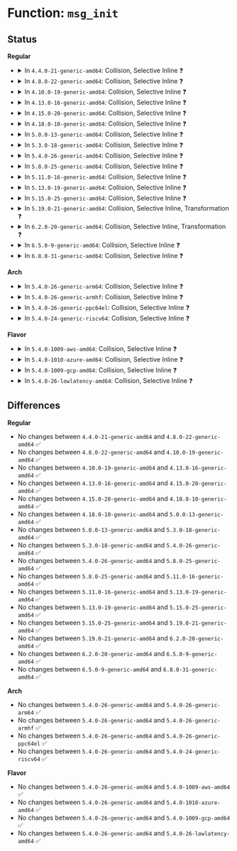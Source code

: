 # Function: <code>msg_init</code>

## Status
<b>Regular</b>
<ul>
<li>
<details>
<summary>In <code>4.4.0-21-generic-amd64</code>: Collision, Selective Inline ❓</summary>

```c
void msg_init(struct uffd_msg * msg)
```

```json
{
  "name": "msg_init",
  "collision_type": "Static-Global Collision",
  "inline_type": "Selective",
  "funcs": [
    {
      "addr": 18446744071581314245,
      "name": "msg_init",
      "external": false,
      "loc": "fs/userfaultfd.c:145",
      "file": "fs/userfaultfd.c",
      "inline": "declared, inlined",
      "caller_inline": [
        "fs/userfaultfd.c:handle_userfault"
      ],
      "caller_func": []
    },
    {
      "addr": 18446744071595195651,
      "name": "msg_init",
      "external": true,
      "loc": "ipc/msg.c:1067",
      "file": "ipc/msg.c",
      "inline": "seen, unknown",
      "caller_inline": [],
      "caller_func": [
        "ipc/util.c:ipc_init"
      ]
    }
  ],
  "symbols": [
    {
      "addr": 18446744071595195651,
      "name": "msg_init",
      "section": ".init.text",
      "bind": "STB_GLOBAL",
      "size": 99
    }
  ]
}
```
</details>
</li>
<li>
<details>
<summary>In <code>4.8.0-22-generic-amd64</code>: Collision, Selective Inline ❓</summary>

```c
void msg_init(struct uffd_msg * msg)
```

```json
{
  "name": "msg_init",
  "collision_type": "Static-Global Collision",
  "inline_type": "Selective",
  "funcs": [
    {
      "addr": 18446744071581481078,
      "name": "msg_init",
      "external": false,
      "loc": "fs/userfaultfd.c:145",
      "file": "fs/userfaultfd.c",
      "inline": "declared, inlined",
      "caller_inline": [
        "fs/userfaultfd.c:handle_userfault"
      ],
      "caller_func": []
    },
    {
      "addr": 18446744071595370754,
      "name": "msg_init",
      "external": true,
      "loc": "ipc/msg.c:1067",
      "file": "ipc/msg.c",
      "inline": "seen, unknown",
      "caller_inline": [],
      "caller_func": [
        "ipc/util.c:ipc_init"
      ]
    }
  ],
  "symbols": [
    {
      "addr": 18446744071595370754,
      "name": "msg_init",
      "section": ".init.text",
      "bind": "STB_GLOBAL",
      "size": 99
    }
  ]
}
```
</details>
</li>
<li>
<details>
<summary>In <code>4.10.0-19-generic-amd64</code>: Collision, Selective Inline ❓</summary>

```c
void msg_init(struct uffd_msg * msg)
```

```json
{
  "name": "msg_init",
  "collision_type": "Static-Global Collision",
  "inline_type": "Selective",
  "funcs": [
    {
      "addr": 18446744071581561745,
      "name": "msg_init",
      "external": false,
      "loc": "fs/userfaultfd.c:152",
      "file": "fs/userfaultfd.c",
      "inline": "declared, inlined",
      "caller_inline": [
        "fs/userfaultfd.c:handle_userfault"
      ],
      "caller_func": []
    },
    {
      "addr": 18446744071595619100,
      "name": "msg_init",
      "external": true,
      "loc": "ipc/msg.c:1060",
      "file": "ipc/msg.c",
      "inline": "seen, unknown",
      "caller_inline": [],
      "caller_func": [
        "ipc/util.c:ipc_init"
      ]
    }
  ],
  "symbols": [
    {
      "addr": 18446744071595619100,
      "name": "msg_init",
      "section": ".init.text",
      "bind": "STB_GLOBAL",
      "size": 99
    }
  ]
}
```
</details>
</li>
<li>
<details>
<summary>In <code>4.13.0-16-generic-amd64</code>: Collision, Selective Inline ❓</summary>

```c
void msg_init(struct uffd_msg * msg)
```

```json
{
  "name": "msg_init",
  "collision_type": "Static-Global Collision",
  "inline_type": "Selective",
  "funcs": [
    {
      "addr": 18446744071581619811,
      "name": "msg_init",
      "external": false,
      "loc": "fs/userfaultfd.c:172",
      "file": "fs/userfaultfd.c",
      "inline": "declared, inlined",
      "caller_inline": [
        "fs/userfaultfd.c:userfaultfd_unmap_complete",
        "fs/userfaultfd.c:userfaultfd_remove",
        "fs/userfaultfd.c:mremap_userfaultfd_complete",
        "fs/userfaultfd.c:dup_userfaultfd_complete",
        "fs/userfaultfd.c:handle_userfault"
      ],
      "caller_func": []
    },
    {
      "addr": 18446744071596549606,
      "name": "msg_init",
      "external": true,
      "loc": "ipc/msg.c:1061",
      "file": "ipc/msg.c",
      "inline": "seen, unknown",
      "caller_inline": [],
      "caller_func": [
        "ipc/util.c:ipc_init"
      ]
    }
  ],
  "symbols": [
    {
      "addr": 18446744071596549606,
      "name": "msg_init",
      "section": ".init.text",
      "bind": "STB_GLOBAL",
      "size": 101
    }
  ]
}
```
</details>
</li>
<li>
<details>
<summary>In <code>4.15.0-20-generic-amd64</code>: Collision, Selective Inline ❓</summary>

```c
void msg_init(struct uffd_msg * msg)
```

```json
{
  "name": "msg_init",
  "collision_type": "Static-Global Collision",
  "inline_type": "Selective",
  "funcs": [
    {
      "addr": 18446744071581764467,
      "name": "msg_init",
      "external": false,
      "loc": "fs/userfaultfd.c:169",
      "file": "fs/userfaultfd.c",
      "inline": "declared, inlined",
      "caller_inline": [
        "fs/userfaultfd.c:userfaultfd_unmap_complete",
        "fs/userfaultfd.c:userfaultfd_remove",
        "fs/userfaultfd.c:mremap_userfaultfd_complete",
        "fs/userfaultfd.c:dup_userfaultfd_complete",
        "fs/userfaultfd.c:handle_userfault"
      ],
      "caller_func": []
    },
    {
      "addr": 18446744071602877051,
      "name": "msg_init",
      "external": true,
      "loc": "ipc/msg.c:1207",
      "file": "ipc/msg.c",
      "inline": "seen, unknown",
      "caller_inline": [],
      "caller_func": [
        "ipc/util.c:ipc_init"
      ]
    }
  ],
  "symbols": [
    {
      "addr": 18446744071602877051,
      "name": "msg_init",
      "section": ".init.text",
      "bind": "STB_GLOBAL",
      "size": 107
    }
  ]
}
```
</details>
</li>
<li>
<details>
<summary>In <code>4.18.0-10-generic-amd64</code>: Collision, Selective Inline ❓</summary>

```c
void msg_init(struct uffd_msg * msg)
```

```json
{
  "name": "msg_init",
  "collision_type": "Static-Global Collision",
  "inline_type": "Selective",
  "funcs": [
    {
      "addr": 18446744071581933203,
      "name": "msg_init",
      "external": false,
      "loc": "fs/userfaultfd.c:171",
      "file": "fs/userfaultfd.c",
      "inline": "declared, inlined",
      "caller_inline": [
        "fs/userfaultfd.c:userfaultfd_unmap_complete",
        "fs/userfaultfd.c:userfaultfd_remove",
        "fs/userfaultfd.c:mremap_userfaultfd_complete",
        "fs/userfaultfd.c:dup_userfaultfd_complete",
        "fs/userfaultfd.c:handle_userfault"
      ],
      "caller_func": []
    },
    {
      "addr": 18446744071603050356,
      "name": "msg_init",
      "external": true,
      "loc": "ipc/msg.c:1280",
      "file": "ipc/msg.c",
      "inline": "seen, unknown",
      "caller_inline": [],
      "caller_func": [
        "ipc/util.c:ipc_init"
      ]
    }
  ],
  "symbols": [
    {
      "addr": 18446744071603050356,
      "name": "msg_init",
      "section": ".init.text",
      "bind": "STB_GLOBAL",
      "size": 107
    }
  ]
}
```
</details>
</li>
<li>
<details>
<summary>In <code>5.0.0-13-generic-amd64</code>: Collision, Selective Inline ❓</summary>

```c
void msg_init(struct uffd_msg * msg)
```

```json
{
  "name": "msg_init",
  "collision_type": "Static-Global Collision",
  "inline_type": "Selective",
  "funcs": [
    {
      "addr": 18446744071582017619,
      "name": "msg_init",
      "external": false,
      "loc": "fs/userfaultfd.c:170",
      "file": "fs/userfaultfd.c",
      "inline": "declared, inlined",
      "caller_inline": [
        "fs/userfaultfd.c:userfaultfd_unmap_complete",
        "fs/userfaultfd.c:userfaultfd_remove",
        "fs/userfaultfd.c:mremap_userfaultfd_complete",
        "fs/userfaultfd.c:dup_userfaultfd_complete",
        "fs/userfaultfd.c:handle_userfault"
      ],
      "caller_func": []
    },
    {
      "addr": 18446744071604849635,
      "name": "msg_init",
      "external": true,
      "loc": "ipc/msg.c:1290",
      "file": "ipc/msg.c",
      "inline": "seen, unknown",
      "caller_inline": [],
      "caller_func": [
        "ipc/util.c:ipc_init"
      ]
    }
  ],
  "symbols": [
    {
      "addr": 18446744071604849635,
      "name": "msg_init",
      "section": ".init.text",
      "bind": "STB_GLOBAL",
      "size": 101
    }
  ]
}
```
</details>
</li>
<li>
<details>
<summary>In <code>5.3.0-18-generic-amd64</code>: Collision, Selective Inline ❓</summary>

```c
void msg_init(struct uffd_msg * msg)
```

```json
{
  "name": "msg_init",
  "collision_type": "Static-Global Collision",
  "inline_type": "Selective",
  "funcs": [
    {
      "addr": 18446744071582154227,
      "name": "msg_init",
      "external": false,
      "loc": "fs/userfaultfd.c:180",
      "file": "fs/userfaultfd.c",
      "inline": "declared, inlined",
      "caller_inline": [
        "fs/userfaultfd.c:userfaultfd_unmap_complete",
        "fs/userfaultfd.c:userfaultfd_remove",
        "fs/userfaultfd.c:mremap_userfaultfd_complete",
        "fs/userfaultfd.c:dup_userfaultfd_complete",
        "fs/userfaultfd.c:handle_userfault"
      ],
      "caller_func": []
    },
    {
      "addr": 18446744071604954477,
      "name": "msg_init",
      "external": true,
      "loc": "ipc/msg.c:1315",
      "file": "ipc/msg.c",
      "inline": "seen, unknown",
      "caller_inline": [],
      "caller_func": [
        "ipc/util.c:ipc_init"
      ]
    }
  ],
  "symbols": [
    {
      "addr": 18446744071604954477,
      "name": "msg_init",
      "section": ".init.text",
      "bind": "STB_GLOBAL",
      "size": 101
    }
  ]
}
```
</details>
</li>
<li>
<details>
<summary>In <code>5.4.0-26-generic-amd64</code>: Collision, Selective Inline ❓</summary>

```c
void msg_init(struct uffd_msg * msg)
```

```json
{
  "name": "msg_init",
  "collision_type": "Static-Global Collision",
  "inline_type": "Selective",
  "funcs": [
    {
      "addr": 18446744071582231507,
      "name": "msg_init",
      "external": false,
      "loc": "fs/userfaultfd.c:180",
      "file": "fs/userfaultfd.c",
      "inline": "declared, inlined",
      "caller_inline": [
        "fs/userfaultfd.c:userfaultfd_unmap_complete",
        "fs/userfaultfd.c:userfaultfd_remove",
        "fs/userfaultfd.c:mremap_userfaultfd_complete",
        "fs/userfaultfd.c:dup_userfaultfd_complete",
        "fs/userfaultfd.c:handle_userfault"
      ],
      "caller_func": []
    },
    {
      "addr": 18446744071604989990,
      "name": "msg_init",
      "external": true,
      "loc": "ipc/msg.c:1316",
      "file": "ipc/msg.c",
      "inline": "seen, unknown",
      "caller_inline": [],
      "caller_func": [
        "ipc/util.c:ipc_init"
      ]
    }
  ],
  "symbols": [
    {
      "addr": 18446744071604989990,
      "name": "msg_init",
      "section": ".init.text",
      "bind": "STB_GLOBAL",
      "size": 101
    }
  ]
}
```
</details>
</li>
<li>
<details>
<summary>In <code>5.8.0-25-generic-amd64</code>: Collision, Selective Inline ❓</summary>

```c
void msg_init(struct uffd_msg * msg)
```

```json
{
  "name": "msg_init",
  "collision_type": "Static-Global Collision",
  "inline_type": "Selective",
  "funcs": [
    {
      "addr": 18446744071582469329,
      "name": "msg_init",
      "external": false,
      "loc": "fs/userfaultfd.c:180",
      "file": "fs/userfaultfd.c",
      "inline": "declared, inlined",
      "caller_inline": [
        "fs/userfaultfd.c:userfaultfd_unmap_complete",
        "fs/userfaultfd.c:userfaultfd_remove",
        "fs/userfaultfd.c:mremap_userfaultfd_complete",
        "fs/userfaultfd.c:dup_userfaultfd_complete",
        "fs/userfaultfd.c:handle_userfault"
      ],
      "caller_func": []
    },
    {
      "addr": 18446744071609271061,
      "name": "msg_init",
      "external": true,
      "loc": "ipc/msg.c:1347",
      "file": "ipc/msg.c",
      "inline": "seen, unknown",
      "caller_inline": [],
      "caller_func": [
        "ipc/util.c:ipc_init"
      ]
    }
  ],
  "symbols": [
    {
      "addr": 18446744071609271061,
      "name": "msg_init",
      "section": ".init.text",
      "bind": "STB_GLOBAL",
      "size": 101
    }
  ]
}
```
</details>
</li>
<li>
<details>
<summary>In <code>5.11.0-16-generic-amd64</code>: Collision, Selective Inline ❓</summary>

```c
void msg_init(struct uffd_msg * msg)
```

```json
{
  "name": "msg_init",
  "collision_type": "Static-Global Collision",
  "inline_type": "Selective",
  "funcs": [
    {
      "addr": 18446744071582526369,
      "name": "msg_init",
      "external": false,
      "loc": "fs/userfaultfd.c:180",
      "file": "fs/userfaultfd.c",
      "inline": "declared, inlined",
      "caller_inline": [
        "fs/userfaultfd.c:userfaultfd_unmap_complete",
        "fs/userfaultfd.c:userfaultfd_remove",
        "fs/userfaultfd.c:mremap_userfaultfd_complete",
        "fs/userfaultfd.c:dup_userfaultfd_complete",
        "fs/userfaultfd.c:handle_userfault"
      ],
      "caller_func": []
    },
    {
      "addr": 18446744071612339938,
      "name": "msg_init",
      "external": true,
      "loc": "ipc/msg.c:1347",
      "file": "ipc/msg.c",
      "inline": "seen, unknown",
      "caller_inline": [],
      "caller_func": [
        "ipc/util.c:ipc_init"
      ]
    }
  ],
  "symbols": [
    {
      "addr": 18446744071612339938,
      "name": "msg_init",
      "section": ".init.text",
      "bind": "STB_GLOBAL",
      "size": 101
    }
  ]
}
```
</details>
</li>
<li>
<details>
<summary>In <code>5.13.0-19-generic-amd64</code>: Collision, Selective Inline ❓</summary>

```c
void msg_init(struct uffd_msg * msg)
```

```json
{
  "name": "msg_init",
  "collision_type": "Static-Global Collision",
  "inline_type": "Selective",
  "funcs": [
    {
      "addr": 18446744071582555153,
      "name": "msg_init",
      "external": false,
      "loc": "fs/userfaultfd.c:181",
      "file": "fs/userfaultfd.c",
      "inline": "declared, inlined",
      "caller_inline": [
        "fs/userfaultfd.c:userfaultfd_unmap_complete",
        "fs/userfaultfd.c:userfaultfd_remove",
        "fs/userfaultfd.c:mremap_userfaultfd_complete",
        "fs/userfaultfd.c:dup_userfaultfd_complete",
        "fs/userfaultfd.c:handle_userfault"
      ],
      "caller_func": []
    },
    {
      "addr": 18446744071614480274,
      "name": "msg_init",
      "external": true,
      "loc": "ipc/msg.c:1349",
      "file": "ipc/msg.c",
      "inline": "seen, unknown",
      "caller_inline": [],
      "caller_func": [
        "ipc/util.c:ipc_init"
      ]
    }
  ],
  "symbols": [
    {
      "addr": 18446744071614480274,
      "name": "msg_init",
      "section": ".init.text",
      "bind": "STB_GLOBAL",
      "size": 101
    }
  ]
}
```
</details>
</li>
<li>
<details>
<summary>In <code>5.15.0-25-generic-amd64</code>: Collision, Selective Inline ❓</summary>

```c
void msg_init(struct uffd_msg * msg)
```

```json
{
  "name": "msg_init",
  "collision_type": "Static-Global Collision",
  "inline_type": "Selective",
  "funcs": [
    {
      "addr": 18446744071582871281,
      "name": "msg_init",
      "external": false,
      "loc": "fs/userfaultfd.c:182",
      "file": "fs/userfaultfd.c",
      "inline": "declared, inlined",
      "caller_inline": [
        "fs/userfaultfd.c:userfaultfd_unmap_complete",
        "fs/userfaultfd.c:userfaultfd_remove",
        "fs/userfaultfd.c:mremap_userfaultfd_complete",
        "fs/userfaultfd.c:dup_userfaultfd_complete",
        "fs/userfaultfd.c:handle_userfault"
      ],
      "caller_func": []
    },
    {
      "addr": 18446744071615426532,
      "name": "msg_init",
      "external": true,
      "loc": "ipc/msg.c:1349",
      "file": "ipc/msg.c",
      "inline": "seen, unknown",
      "caller_inline": [],
      "caller_func": [
        "ipc/util.c:ipc_init"
      ]
    }
  ],
  "symbols": [
    {
      "addr": 18446744071615426532,
      "name": "msg_init",
      "section": ".init.text",
      "bind": "STB_GLOBAL",
      "size": 101
    }
  ]
}
```
</details>
</li>
<li>
<details>
<summary>In <code>5.19.0-21-generic-amd64</code>: Collision, Selective Inline, Transformation ❓</summary>

```c
void msg_init(struct uffd_msg * msg)
```

```json
{
  "name": "msg_init",
  "collision_type": "Static-Global Collision",
  "inline_type": "Selective",
  "funcs": [
    {
      "addr": 18446744071583434891,
      "name": "msg_init",
      "external": false,
      "loc": "fs/userfaultfd.c:184",
      "file": "fs/userfaultfd.c",
      "inline": "declared, inlined",
      "caller_inline": [
        "fs/userfaultfd.c:userfaultfd_unmap_complete",
        "fs/userfaultfd.c:userfaultfd_remove",
        "fs/userfaultfd.c:mremap_userfaultfd_complete",
        "fs/userfaultfd.c:dup_userfaultfd_complete",
        "fs/userfaultfd.c:handle_userfault"
      ],
      "caller_func": []
    },
    {
      "addr": 18446744071617221326,
      "name": "msg_init",
      "external": true,
      "loc": "ipc/msg.c:1349",
      "file": "ipc/msg.c",
      "inline": "seen, unknown",
      "caller_inline": [],
      "caller_func": [
        "ipc/util.c:ipc_init"
      ]
    }
  ],
  "symbols": [
    {
      "addr": 18446744071594016865,
      "name": "msg_init.part.0",
      "section": ".text",
      "bind": "STB_LOCAL",
      "size": 16
    },
    {
      "addr": 18446744071617221326,
      "name": "msg_init",
      "section": ".init.text",
      "bind": "STB_GLOBAL",
      "size": 109
    }
  ]
}
```
</details>
</li>
<li>
<details>
<summary>In <code>6.2.0-20-generic-amd64</code>: Collision, Selective Inline, Transformation ❓</summary>

```c
void msg_init(struct uffd_msg * msg)
```

```json
{
  "name": "msg_init",
  "collision_type": "Static-Global Collision",
  "inline_type": "Selective",
  "funcs": [
    {
      "addr": 18446744071584024491,
      "name": "msg_init",
      "external": false,
      "loc": "fs/userfaultfd.c:200",
      "file": "fs/userfaultfd.c",
      "inline": "declared, inlined",
      "caller_inline": [
        "fs/userfaultfd.c:userfaultfd_unmap_complete",
        "fs/userfaultfd.c:userfaultfd_remove",
        "fs/userfaultfd.c:mremap_userfaultfd_complete",
        "fs/userfaultfd.c:dup_userfaultfd_complete",
        "fs/userfaultfd.c:handle_userfault"
      ],
      "caller_func": []
    },
    {
      "addr": 18446744071627928160,
      "name": "msg_init",
      "external": true,
      "loc": "ipc/msg.c:1369",
      "file": "ipc/msg.c",
      "inline": "seen, unknown",
      "caller_inline": [],
      "caller_func": [
        "ipc/util.c:ipc_init"
      ]
    }
  ],
  "symbols": [
    {
      "addr": 18446744071584011120,
      "name": "msg_init.part.0",
      "section": ".text",
      "bind": "STB_LOCAL",
      "size": 16
    },
    {
      "addr": 18446744071627928160,
      "name": "msg_init",
      "section": ".init.text",
      "bind": "STB_GLOBAL",
      "size": 68
    }
  ]
}
```
</details>
</li>
<li>
<details>
<summary>In <code>6.5.0-9-generic-amd64</code>: Collision, Selective Inline ❓</summary>

```c
void msg_init(struct uffd_msg * msg)
```

```json
{
  "name": "msg_init",
  "collision_type": "Static-Global Collision",
  "inline_type": "Selective",
  "funcs": [
    {
      "addr": 18446744071584249227,
      "name": "msg_init",
      "external": false,
      "loc": "fs/userfaultfd.c:230",
      "file": "fs/userfaultfd.c",
      "inline": "declared, inlined",
      "caller_inline": [
        "fs/userfaultfd.c:userfaultfd_unmap_complete",
        "fs/userfaultfd.c:userfaultfd_remove",
        "fs/userfaultfd.c:mremap_userfaultfd_complete",
        "fs/userfaultfd.c:dup_userfaultfd_complete",
        "fs/userfaultfd.c:handle_userfault"
      ],
      "caller_func": []
    },
    {
      "addr": 18446744071619691216,
      "name": "msg_init",
      "external": true,
      "loc": "ipc/msg.c:1369",
      "file": "ipc/msg.c",
      "inline": "seen, unknown",
      "caller_inline": [],
      "caller_func": [
        "ipc/util.c:ipc_init"
      ]
    }
  ],
  "symbols": [
    {
      "addr": 18446744071619691216,
      "name": "msg_init",
      "section": ".init.text",
      "bind": "STB_GLOBAL",
      "size": 68
    }
  ]
}
```
</details>
</li>
<li>
<details>
<summary>In <code>6.8.0-31-generic-amd64</code>: Collision, Selective Inline ❓</summary>

```c
void msg_init(struct uffd_msg * msg)
```

```json
{
  "name": "msg_init",
  "collision_type": "Static-Global Collision",
  "inline_type": "Selective",
  "funcs": [
    {
      "addr": 18446744071584465803,
      "name": "msg_init",
      "external": false,
      "loc": "fs/userfaultfd.c:234",
      "file": "fs/userfaultfd.c",
      "inline": "declared, inlined",
      "caller_inline": [
        "fs/userfaultfd.c:userfaultfd_unmap_complete",
        "fs/userfaultfd.c:userfaultfd_remove",
        "fs/userfaultfd.c:mremap_userfaultfd_complete",
        "fs/userfaultfd.c:dup_userfaultfd_complete",
        "fs/userfaultfd.c:handle_userfault"
      ],
      "caller_func": []
    },
    {
      "addr": 18446744071621997792,
      "name": "msg_init",
      "external": true,
      "loc": "ipc/msg.c:1369",
      "file": "ipc/msg.c",
      "inline": "seen, unknown",
      "caller_inline": [],
      "caller_func": [
        "ipc/util.c:ipc_init"
      ]
    }
  ],
  "symbols": [
    {
      "addr": 18446744071621997792,
      "name": "msg_init",
      "section": ".init.text",
      "bind": "STB_GLOBAL",
      "size": 68
    }
  ]
}
```
</details>
</li>
</ul>
<b>Arch</b>
<ul>
<li>
<details>
<summary>In <code>5.4.0-26-generic-arm64</code>: Collision, Selective Inline ❓</summary>

```c
void msg_init(struct uffd_msg * msg)
```

```json
{
  "name": "msg_init",
  "collision_type": "Static-Global Collision",
  "inline_type": "Selective",
  "funcs": [
    {
      "addr": 18446603336493800640,
      "name": "msg_init",
      "external": false,
      "loc": "fs/userfaultfd.c:180",
      "file": "fs/userfaultfd.c",
      "inline": "declared, inlined",
      "caller_inline": [
        "fs/userfaultfd.c:userfaultfd_unmap_complete",
        "fs/userfaultfd.c:userfaultfd_remove",
        "fs/userfaultfd.c:mremap_userfaultfd_complete",
        "fs/userfaultfd.c:dup_userfaultfd_complete",
        "fs/userfaultfd.c:handle_userfault"
      ],
      "caller_func": []
    },
    {
      "addr": 18446603336511032436,
      "name": "msg_init",
      "external": true,
      "loc": "ipc/msg.c:1316",
      "file": "ipc/msg.c",
      "inline": "seen, unknown",
      "caller_inline": [],
      "caller_func": [
        "ipc/util.c:ipc_init"
      ]
    }
  ],
  "symbols": [
    {
      "addr": 18446603336511032436,
      "name": "msg_init",
      "section": ".init.text",
      "bind": "STB_GLOBAL",
      "size": 104
    }
  ]
}
```
</details>
</li>
<li>
<details>
<summary>In <code>5.4.0-26-generic-armhf</code>: Collision, Selective Inline ❓</summary>

```c
void msg_init(struct uffd_msg * msg)
```

```json
{
  "name": "msg_init",
  "collision_type": "Static-Global Collision",
  "inline_type": "Selective",
  "funcs": [
    {
      "addr": 3227310996,
      "name": "msg_init",
      "external": false,
      "loc": "fs/userfaultfd.c:180",
      "file": "fs/userfaultfd.c",
      "inline": "declared, inlined",
      "caller_inline": [
        "fs/userfaultfd.c:userfaultfd_unmap_complete",
        "fs/userfaultfd.c:userfaultfd_remove",
        "fs/userfaultfd.c:mremap_userfaultfd_complete",
        "fs/userfaultfd.c:dup_userfaultfd_complete",
        "fs/userfaultfd.c:handle_userfault"
      ],
      "caller_func": []
    },
    {
      "addr": 3243513716,
      "name": "msg_init",
      "external": true,
      "loc": "ipc/msg.c:1316",
      "file": "ipc/msg.c",
      "inline": "seen, unknown",
      "caller_inline": [],
      "caller_func": [
        "ipc/util.c:ipc_init"
      ]
    }
  ],
  "symbols": [
    {
      "addr": 3243513716,
      "name": "msg_init",
      "section": ".init.text",
      "bind": "STB_GLOBAL",
      "size": 108
    }
  ]
}
```
</details>
</li>
<li>
<details>
<summary>In <code>5.4.0-26-generic-ppc64el</code>: Collision, Selective Inline ❓</summary>

```c
void msg_init(struct uffd_msg * msg)
```

```json
{
  "name": "msg_init",
  "collision_type": "Static-Global Collision",
  "inline_type": "Selective",
  "funcs": [
    {
      "addr": 13835058055287416080,
      "name": "msg_init",
      "external": false,
      "loc": "fs/userfaultfd.c:180",
      "file": "fs/userfaultfd.c",
      "inline": "declared, inlined",
      "caller_inline": [
        "fs/userfaultfd.c:userfaultfd_unmap_complete",
        "fs/userfaultfd.c:userfaultfd_remove",
        "fs/userfaultfd.c:mremap_userfaultfd_complete",
        "fs/userfaultfd.c:dup_userfaultfd_complete",
        "fs/userfaultfd.c:handle_userfault"
      ],
      "caller_func": []
    },
    {
      "addr": 13835058055302704036,
      "name": "msg_init",
      "external": true,
      "loc": "ipc/msg.c:1316",
      "file": "ipc/msg.c",
      "inline": "seen, unknown",
      "caller_inline": [],
      "caller_func": [
        "ipc/util.c:ipc_init"
      ]
    }
  ],
  "symbols": [
    {
      "addr": 13835058055302704036,
      "name": "msg_init",
      "section": ".init.text",
      "bind": "STB_GLOBAL",
      "size": 136
    }
  ]
}
```
</details>
</li>
<li>
<details>
<summary>In <code>5.4.0-24-generic-riscv64</code>: Collision, Selective Inline ❓</summary>

```c
void msg_init(struct uffd_msg * msg)
```

```json
{
  "name": "msg_init",
  "collision_type": "Static-Global Collision",
  "inline_type": "Selective",
  "funcs": [
    {
      "addr": 18446743936273387142,
      "name": "msg_init",
      "external": false,
      "loc": "fs/userfaultfd.c:180",
      "file": "fs/userfaultfd.c",
      "inline": "declared, inlined",
      "caller_inline": [
        "fs/userfaultfd.c:userfaultfd_unmap_complete",
        "fs/userfaultfd.c:userfaultfd_remove",
        "fs/userfaultfd.c:mremap_userfaultfd_complete",
        "fs/userfaultfd.c:dup_userfaultfd_complete",
        "fs/userfaultfd.c:handle_userfault"
      ],
      "caller_func": []
    },
    {
      "addr": 18446743936270745260,
      "name": "msg_init",
      "external": true,
      "loc": "ipc/msg.c:1316",
      "file": "ipc/msg.c",
      "inline": "seen, unknown",
      "caller_inline": [],
      "caller_func": [
        "ipc/util.c:ipc_init"
      ]
    }
  ],
  "symbols": [
    {
      "addr": 18446743936270745260,
      "name": "msg_init",
      "section": ".init.text",
      "bind": "STB_GLOBAL",
      "size": 110
    }
  ]
}
```
</details>
</li>
</ul>
<b>Flavor</b>
<ul>
<li>
<details>
<summary>In <code>5.4.0-1009-aws-amd64</code>: Collision, Selective Inline ❓</summary>

```c
void msg_init(struct uffd_msg * msg)
```

```json
{
  "name": "msg_init",
  "collision_type": "Static-Global Collision",
  "inline_type": "Selective",
  "funcs": [
    {
      "addr": 18446744071582200243,
      "name": "msg_init",
      "external": false,
      "loc": "fs/userfaultfd.c:180",
      "file": "fs/userfaultfd.c",
      "inline": "declared, inlined",
      "caller_inline": [
        "fs/userfaultfd.c:userfaultfd_unmap_complete",
        "fs/userfaultfd.c:userfaultfd_remove",
        "fs/userfaultfd.c:mremap_userfaultfd_complete",
        "fs/userfaultfd.c:dup_userfaultfd_complete",
        "fs/userfaultfd.c:handle_userfault"
      ],
      "caller_func": []
    },
    {
      "addr": 18446744071604895450,
      "name": "msg_init",
      "external": true,
      "loc": "ipc/msg.c:1316",
      "file": "ipc/msg.c",
      "inline": "seen, unknown",
      "caller_inline": [],
      "caller_func": [
        "ipc/util.c:ipc_init"
      ]
    }
  ],
  "symbols": [
    {
      "addr": 18446744071604895450,
      "name": "msg_init",
      "section": ".init.text",
      "bind": "STB_GLOBAL",
      "size": 101
    }
  ]
}
```
</details>
</li>
<li>
<details>
<summary>In <code>5.4.0-1010-azure-amd64</code>: Collision, Selective Inline ❓</summary>

```c
void msg_init(struct uffd_msg * msg)
```

```json
{
  "name": "msg_init",
  "collision_type": "Static-Global Collision",
  "inline_type": "Selective",
  "funcs": [
    {
      "addr": 18446744071582137603,
      "name": "msg_init",
      "external": false,
      "loc": "fs/userfaultfd.c:180",
      "file": "fs/userfaultfd.c",
      "inline": "declared, inlined",
      "caller_inline": [
        "fs/userfaultfd.c:userfaultfd_unmap_complete",
        "fs/userfaultfd.c:userfaultfd_remove",
        "fs/userfaultfd.c:mremap_userfaultfd_complete",
        "fs/userfaultfd.c:dup_userfaultfd_complete",
        "fs/userfaultfd.c:handle_userfault"
      ],
      "caller_func": []
    },
    {
      "addr": 18446744071604864502,
      "name": "msg_init",
      "external": true,
      "loc": "ipc/msg.c:1316",
      "file": "ipc/msg.c",
      "inline": "seen, unknown",
      "caller_inline": [],
      "caller_func": [
        "ipc/util.c:ipc_init"
      ]
    }
  ],
  "symbols": [
    {
      "addr": 18446744071604864502,
      "name": "msg_init",
      "section": ".init.text",
      "bind": "STB_GLOBAL",
      "size": 101
    }
  ]
}
```
</details>
</li>
<li>
<details>
<summary>In <code>5.4.0-1009-gcp-amd64</code>: Collision, Selective Inline ❓</summary>

```c
void msg_init(struct uffd_msg * msg)
```

```json
{
  "name": "msg_init",
  "collision_type": "Static-Global Collision",
  "inline_type": "Selective",
  "funcs": [
    {
      "addr": 18446744071582190723,
      "name": "msg_init",
      "external": false,
      "loc": "fs/userfaultfd.c:180",
      "file": "fs/userfaultfd.c",
      "inline": "declared, inlined",
      "caller_inline": [
        "fs/userfaultfd.c:userfaultfd_unmap_complete",
        "fs/userfaultfd.c:userfaultfd_remove",
        "fs/userfaultfd.c:mremap_userfaultfd_complete",
        "fs/userfaultfd.c:dup_userfaultfd_complete",
        "fs/userfaultfd.c:handle_userfault"
      ],
      "caller_func": []
    },
    {
      "addr": 18446744071604972634,
      "name": "msg_init",
      "external": true,
      "loc": "ipc/msg.c:1316",
      "file": "ipc/msg.c",
      "inline": "seen, unknown",
      "caller_inline": [],
      "caller_func": [
        "ipc/util.c:ipc_init"
      ]
    }
  ],
  "symbols": [
    {
      "addr": 18446744071604972634,
      "name": "msg_init",
      "section": ".init.text",
      "bind": "STB_GLOBAL",
      "size": 101
    }
  ]
}
```
</details>
</li>
<li>
<details>
<summary>In <code>5.4.0-26-lowlatency-amd64</code>: Collision, Selective Inline ❓</summary>

```c
void msg_init(struct uffd_msg * msg)
```

```json
{
  "name": "msg_init",
  "collision_type": "Static-Global Collision",
  "inline_type": "Selective",
  "funcs": [
    {
      "addr": 18446744071582266835,
      "name": "msg_init",
      "external": false,
      "loc": "fs/userfaultfd.c:180",
      "file": "fs/userfaultfd.c",
      "inline": "declared, inlined",
      "caller_inline": [
        "fs/userfaultfd.c:userfaultfd_unmap_complete",
        "fs/userfaultfd.c:userfaultfd_remove",
        "fs/userfaultfd.c:mremap_userfaultfd_complete",
        "fs/userfaultfd.c:dup_userfaultfd_complete",
        "fs/userfaultfd.c:handle_userfault"
      ],
      "caller_func": []
    },
    {
      "addr": 18446744071604994160,
      "name": "msg_init",
      "external": true,
      "loc": "ipc/msg.c:1316",
      "file": "ipc/msg.c",
      "inline": "seen, unknown",
      "caller_inline": [],
      "caller_func": [
        "ipc/util.c:ipc_init"
      ]
    }
  ],
  "symbols": [
    {
      "addr": 18446744071604994160,
      "name": "msg_init",
      "section": ".init.text",
      "bind": "STB_GLOBAL",
      "size": 101
    }
  ]
}
```
</details>
</li>
</ul>

## Differences
<b>Regular</b>
<ul>
<li>
No changes between <code>4.4.0-21-generic-amd64</code> and <code>4.8.0-22-generic-amd64</code> ✅
</li>
<li>
No changes between <code>4.8.0-22-generic-amd64</code> and <code>4.10.0-19-generic-amd64</code> ✅
</li>
<li>
No changes between <code>4.10.0-19-generic-amd64</code> and <code>4.13.0-16-generic-amd64</code> ✅
</li>
<li>
No changes between <code>4.13.0-16-generic-amd64</code> and <code>4.15.0-20-generic-amd64</code> ✅
</li>
<li>
No changes between <code>4.15.0-20-generic-amd64</code> and <code>4.18.0-10-generic-amd64</code> ✅
</li>
<li>
No changes between <code>4.18.0-10-generic-amd64</code> and <code>5.0.0-13-generic-amd64</code> ✅
</li>
<li>
No changes between <code>5.0.0-13-generic-amd64</code> and <code>5.3.0-18-generic-amd64</code> ✅
</li>
<li>
No changes between <code>5.3.0-18-generic-amd64</code> and <code>5.4.0-26-generic-amd64</code> ✅
</li>
<li>
No changes between <code>5.4.0-26-generic-amd64</code> and <code>5.8.0-25-generic-amd64</code> ✅
</li>
<li>
No changes between <code>5.8.0-25-generic-amd64</code> and <code>5.11.0-16-generic-amd64</code> ✅
</li>
<li>
No changes between <code>5.11.0-16-generic-amd64</code> and <code>5.13.0-19-generic-amd64</code> ✅
</li>
<li>
No changes between <code>5.13.0-19-generic-amd64</code> and <code>5.15.0-25-generic-amd64</code> ✅
</li>
<li>
No changes between <code>5.15.0-25-generic-amd64</code> and <code>5.19.0-21-generic-amd64</code> ✅
</li>
<li>
No changes between <code>5.19.0-21-generic-amd64</code> and <code>6.2.0-20-generic-amd64</code> ✅
</li>
<li>
No changes between <code>6.2.0-20-generic-amd64</code> and <code>6.5.0-9-generic-amd64</code> ✅
</li>
<li>
No changes between <code>6.5.0-9-generic-amd64</code> and <code>6.8.0-31-generic-amd64</code> ✅
</li>
</ul>
<b>Arch</b>
<ul>
<li>
No changes between <code>5.4.0-26-generic-amd64</code> and <code>5.4.0-26-generic-arm64</code> ✅
</li>
<li>
No changes between <code>5.4.0-26-generic-amd64</code> and <code>5.4.0-26-generic-armhf</code> ✅
</li>
<li>
No changes between <code>5.4.0-26-generic-amd64</code> and <code>5.4.0-26-generic-ppc64el</code> ✅
</li>
<li>
No changes between <code>5.4.0-26-generic-amd64</code> and <code>5.4.0-24-generic-riscv64</code> ✅
</li>
</ul>
<b>Flavor</b>
<ul>
<li>
No changes between <code>5.4.0-26-generic-amd64</code> and <code>5.4.0-1009-aws-amd64</code> ✅
</li>
<li>
No changes between <code>5.4.0-26-generic-amd64</code> and <code>5.4.0-1010-azure-amd64</code> ✅
</li>
<li>
No changes between <code>5.4.0-26-generic-amd64</code> and <code>5.4.0-1009-gcp-amd64</code> ✅
</li>
<li>
No changes between <code>5.4.0-26-generic-amd64</code> and <code>5.4.0-26-lowlatency-amd64</code> ✅
</li>
</ul>
